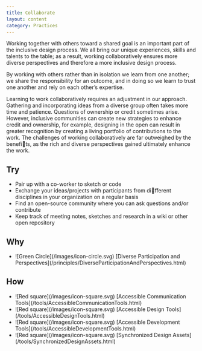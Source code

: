 ```yaml
---
title: Collaborate
layout: content
category: Practices
---
```


Working together with others toward a shared goal is an
important part of the inclusive design process. We all bring
our unique experiences, skills and talents to the table; as a
result, working collaboratively ensures more diverse
perspectives and therefore a more inclusive design process.

By working with others rather than in isolation we learn
from one another; we share the responsibility for an
outcome, and in doing so we learn to trust one another and
rely on each other’s expertise.

Learning to work collaboratively requires an adjustment in
our approach. Gathering and incorporating ideas from a
diverse group often takes more time and patience.
Questions of ownership or credit sometimes arise. However,
inclusive communities can create new strategies to enhance
credit and ownership, for example, designing in the open
can result in greater recognition by creating a living
portfolio of contributions to the work. The challenges of
working collaboratively are far outweighed by the benefits,
as the rich and diverse perspectives gained ultimately
enhance the work.

## Try
* Pair up with a co-worker to sketch or code
* Exchange your ideas/projects with participants from different disciplines in your organization on a regular basis
* Find an open-source community where you can ask questions and/or contribute
* Keep track of meeting notes, sketches and research in a wiki or other open repository

## Why
<ul class="idg-articleContentUseWhyHow"><li>![Green Circle](/images/icon-circle.svg) [Diverse Participation and Perspectives](/principles/DiverseParticipationAndPerspectives.html)</li></ul>

## How
<ul class="idg-articleContentUseWhyHow"><li>![Red square](/images/icon-square.svg) [Accessible Communication Tools](/tools/AccessibleCommunicationTools.html)</li>
<li>![Red square](/images/icon-square.svg) [Accessible Design Tools](/tools/AccessibleDesignTools.html)</li>
<li>![Red square](/images/icon-square.svg) [Accessible Development Tools](/tools/AccessibleDevelopmentTools.html)</li>
<li>![Red square](/images/icon-square.svg) [Synchronized Design Assets](/tools/SynchronizedDesignAssets.html)</li></ul>
